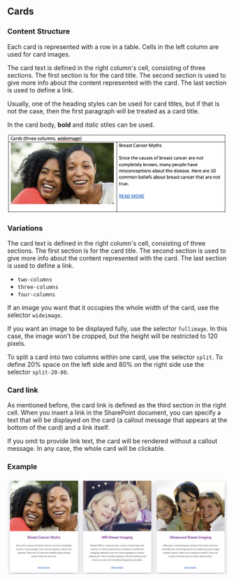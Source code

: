 ## Cards

### Content Structure

Each card is represented with a row in a table. Cells in the left column are used for card images.

The card text is defined in the right column's cell, consisting of three sections. The first section is for the card title. The second section is used to give more info about the content represented with the card. The last section is used to define a link.

Usually, one of the heading styles can be used for card titles, but if that is not the case, then the first paragraph will be treated as a card title.

In the card body, **bold** and *italic* stiles can be used.

![cards-block.png](..%2Fassets%2Fcards-block.png)

### Variations

The card text is defined in the right column's cell, consisting of three sections. The first section is for the card title. The second section is used to give more info about the content represented with the card. The last section is used to define a link.

- `two-columns`
- `three-columns`
- `four-columns`

If an image you want that it occupies the whole width of the card, use the selector `wideimage`.

If you want an image to be displayed fully, use the selector `fullimage`. In this case, the image won't be cropped, but the height will be restricted to 120 pixels.

To split a card into two columns within one card, use the selector `split`. To define 20% space on the left side and 80% on the right side use the selector  `split-20-80`.

### Card link

As mentioned before, the card link is defined as the third section in the right cell. When you insert a link in the SharePoint document, you can specify a text that will be displayed on the card (a callout message that appears at the bottom of the card) and a link itself.

If you omit to provide link text, the card will be rendered without a callout message. In any case, the whole card will be clickable.

### Example
![cards-example.png](..%2Fassets%2Fcards-example.png)
